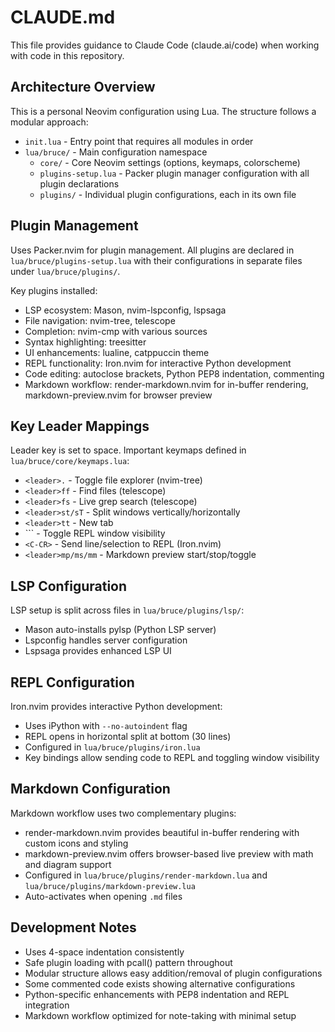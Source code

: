 # CLAUDE.md

This file provides guidance to Claude Code (claude.ai/code) when working with code in this repository.

## Architecture Overview

This is a personal Neovim configuration using Lua. The structure follows a modular approach:

- `init.lua` - Entry point that requires all modules in order
- `lua/bruce/` - Main configuration namespace
  - `core/` - Core Neovim settings (options, keymaps, colorscheme)
  - `plugins-setup.lua` - Packer plugin manager configuration with all plugin declarations
  - `plugins/` - Individual plugin configurations, each in its own file

## Plugin Management

Uses Packer.nvim for plugin management. All plugins are declared in `lua/bruce/plugins-setup.lua` with their configurations in separate files under `lua/bruce/plugins/`.

Key plugins installed:
- LSP ecosystem: Mason, nvim-lspconfig, lspsaga
- File navigation: nvim-tree, telescope
- Completion: nvim-cmp with various sources
- Syntax highlighting: treesitter
- UI enhancements: lualine, catppuccin theme
- REPL functionality: Iron.nvim for interactive Python development
- Code editing: autoclose brackets, Python PEP8 indentation, commenting
- Markdown workflow: render-markdown.nvim for in-buffer rendering, markdown-preview.nvim for browser preview

## Key Leader Mappings

Leader key is set to space. Important keymaps defined in `lua/bruce/core/keymaps.lua`:
- `<leader>.` - Toggle file explorer (nvim-tree)
- `<leader>ff` - Find files (telescope)
- `<leader>fs` - Live grep search (telescope)
- `<leader>st/sT` - Split windows vertically/horizontally
- `<leader>tt` - New tab
- `<leader>`` - Toggle REPL window visibility
- `<C-CR>` - Send line/selection to REPL (Iron.nvim)
- `<leader>mp/ms/mm` - Markdown preview start/stop/toggle

## LSP Configuration

LSP setup is split across files in `lua/bruce/plugins/lsp/`:
- Mason auto-installs pylsp (Python LSP server)
- Lspconfig handles server configuration
- Lspsaga provides enhanced LSP UI

## REPL Configuration

Iron.nvim provides interactive Python development:
- Uses iPython with `--no-autoindent` flag
- REPL opens in horizontal split at bottom (30 lines)
- Configured in `lua/bruce/plugins/iron.lua`
- Key bindings allow sending code to REPL and toggling window visibility

## Markdown Configuration

Markdown workflow uses two complementary plugins:
- render-markdown.nvim provides beautiful in-buffer rendering with custom icons and styling
- markdown-preview.nvim offers browser-based live preview with math and diagram support
- Configured in `lua/bruce/plugins/render-markdown.lua` and `lua/bruce/plugins/markdown-preview.lua`
- Auto-activates when opening `.md` files

## Development Notes

- Uses 4-space indentation consistently
- Safe plugin loading with pcall() pattern throughout
- Modular structure allows easy addition/removal of plugin configurations
- Some commented code exists showing alternative configurations
- Python-specific enhancements with PEP8 indentation and REPL integration
- Markdown workflow optimized for note-taking with minimal setup